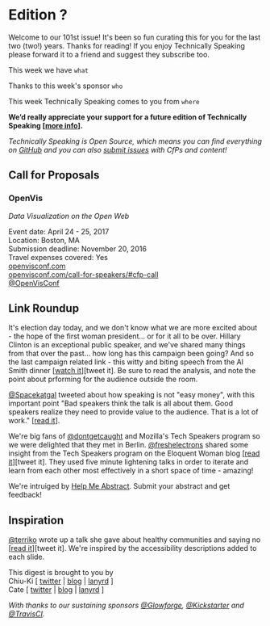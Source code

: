 # Edition ?

Welcome to our 101st issue! It's been so fun curating this for you for the last two (two!) years. Thanks for reading! If you enjoy Technically Speaking please forward it to a friend and suggest they subscribe too.

This week we have `what`

Thanks to this week's sponsor `who`

This week Technically Speaking comes to you from `where`

**We’d really appreciate your support for a future edition of Technically Speaking [[more info](http://www.techspeak.email/sponsorship/)].**  

*Technically Speaking is Open Source, which means you can find everything on [GitHub](https://github.com/catehstn/technically-speaking/) and you can also [submit issues](https://github.com/catehstn/technically-speaking/issues/new) with CfPs and content!*  

## Call for Proposals

### OpenVis
*Data Visualization on the Open Web* 
 
Event date: April 24 - 25, 2017  
Location: Boston, MA  
Submission deadline: November 20, 2016  
Travel expenses covered: Yes  
[openvisconf.com](https://openvisconf.com/)  
[openvisconf.com/call-for-speakers/#cfp-call](https://openvisconf.com/call-for-speakers/#cfp-call)  
[@OpenVisConf](https://twitter.com/OpenVisConf)


## Link Roundup

It's election day today, and we don't know what we are more excited about - the hope of the first woman president... or for it all to be over. Hillary Clinton is an exceptional public speaker, and we've shared many things from that over the past... how long has this campaign been going? And so the last campaign related link - this witty and biting speech from the Al Smith dinner [[watch it](http://www.slate.com/blogs/xx_factor/2016/10/21/hillary_clinton_at_the_al_smith_dinner_was_hilarious_and_poignant.html)][tweet it]. Be sure to read the analysis, and note the point about prforming for the audience outside the room.

[@Spacekatgal](http://twitter.com/Spacekatgal) tweeted about how speaking is not "easy money", with this important point "Bad speakers think the talk is all about them. Good speakers realize they need to provide value to the audience. That is a lot of work." [[read it](https://twitter.com/Spacekatgal/status/794172695764090880?lang=en)].

We're big fans of [@dontgetcaught](http://twitter.com/dontgetcaught) and Mozilla's Tech Speakers program so we were delighted that they met in Berlin. [@freshelectrons](http://twitter.com/freshelectrons) shared some insight from the Tech Speakers program on the Eloquent Woman blog [[read it](http://eloquentwoman.blogspot.com.ar/2016/11/keeping-it-real-with-mozilla-tech.html)][tweet it]. They used five minute lightening talks in order to iterate and learn from each other most effectively in a short space of time - amazing!

We're intruiged by [Help Me Abstract](http://helpmeabstract.com/). Submit your abstract and get feedback! 

## Inspiration

[@terriko](http://twitter.com/terriko) wrote up a talk she gave about healthy communities and saying no [[read it](http://curiousity.ca/2016/taking-no-for-an-answer-open-source-bridge-2016-talk/)][tweet it]. We're inspired by the accessibility descriptions added to each slide.   


This digest is brought to you by  
Chiu-Ki [ [twitter](https://twitter.com/chiuki) | [blog](http://blog.sqisland.com/) | [lanyrd](http://lanyrd.com/profile/chiuki/) ]  
Cate [ [twitter](https://twitter.com/catehstn) | [blog](http://www.catehuston.com/blog/) | [lanyrd](http://lanyrd.com/profile/catehstn/) ]

*With thanks to our sustaining sponsors [@Glowforge](http://twitter.com/glowforge), [@Kickstarter](http://twitter.com/kickstarter) and [@TravisCI](http://twitter.com/travisci).*
